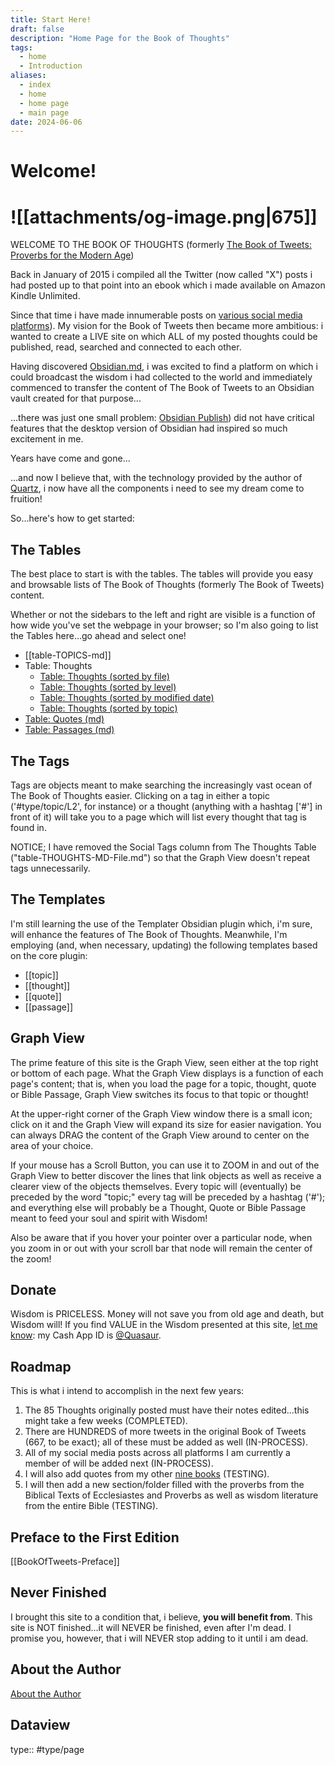 ```yaml
---
title: Start Here!
draft: false
description: "Home Page for the Book of Thoughts"
tags:
  - home
  - Introduction
aliases:
  - index
  - home
  - home page
  - main page
date: 2024-06-06
---
```

# Welcome!
# ![[attachments/og-image.png|675]]
WELCOME TO THE BOOK OF THOUGHTS (formerly [The Book of Tweets: Proverbs for the Modern Age](https://www.amazon.com/Book-Tweets-Proverbs-Modern-Age-ebook/dp/B00RSE25H2))

Back in January of 2015 i compiled all the Twitter (now called "X") posts i had posted up to that point into an ebook which i made available on Amazon Kindle Unlimited.

Since that time i have made innumerable posts on [various social media platforms](https://www.clmjournal.com/all-the-links)). My vision for the Book of Tweets then became more ambitious: i wanted to create a LIVE site on which ALL of my posted thoughts could be published, read, searched and connected to each other.

Having discovered [Obsidian.md](https://obsidian.md), i was excited to find a platform on which i could broadcast the wisdom i had collected to the world and immediately commenced to transfer the content of The Book of Tweets to an Obsidian vault created for that purpose...

...there was just one small problem: [Obsidian Publish](https://obsidian.md/publish)) did not have critical features that the desktop version of Obsidian had inspired so much excitement in me.

Years have come and gone...

...and now I believe that, with the technology provided by the author of [Quartz](https://quartz.jzhao.xyz/), i now have all the components i need to see my dream come to fruition!

So...here's how to get started:

## The Tables
The best place to start is with the tables. The tables will provide you easy and browsable lists of The Book of Thoughts (formerly The Book of Tweets) content.

Whether or not the sidebars to the left and right are visible is a function of how wide you've set the webpage in your browser; so I'm also going to list the Tables here...go ahead and select one!
- [[table-TOPICS-md]]
- Table: Thoughts
	- [Table: Thoughts (sorted by file)](table-THOUGHTS-MD-File.md)
	- [Table: Thoughts (sorted by level)](table-THOUGHTS-MD-Level.md)
	- [Table: Thoughts (sorted by modified date)](table-THOUGHTS-MD-Modified.md)
	- [Table: Thoughts (sorted by topic)](table-THOUGHTS-MD-Topic.md)
- [Table: Quotes (md)](Tables/table-QUOTES-md)
- [Table: Passages (md)](Tables/table-PASSAGES-md)

## The Tags
Tags are objects meant to make searching the increasingly vast ocean of The Book of Thoughts easier. Clicking on a tag in either a topic ('#type/topic/L2', for instance) or a thought (anything with a hashtag ['#'] in front of it) will take you to a page which will list every thought that tag is found in.

NOTICE; I have removed the Social Tags column from The Thoughts Table ("table-THOUGHTS-MD-File.md") so that the Graph View doesn't repeat tags unnecessarily.

## The Templates
I'm still learning the use of the Templater Obsidian plugin which, i'm sure, will enhance the features of The Book of Thoughts. Meanwhile, I'm employing (and, when necessary, updating) the following templates based on the core plugin:
- [[topic]]
- [[thought]]
- [[quote]]
- [[passage]]

## Graph View
The prime feature of this site is the Graph View, seen either at the top right or bottom of each page. What the Graph View displays is a function of each page's content; that is, when you load the page for a topic, thought, quote or Bible Passage, Graph View switches its focus to that topic or thought!

At the upper-right corner of the Graph View window there is a small icon; click on it and the Graph View will expand its size for easier navigation. You can always DRAG the content of the Graph View around to center on the area of your choice. 

If your mouse has a Scroll Button, you can use it to ZOOM in and out of the Graph View to better discover the lines that link objects as well as receive a clearer view of the objects themselves. Every topic will (eventually) be preceded by the word "topic;" every tag will be preceded by a hashtag ('#'); and everything else will probably be a Thought, Quote or Bible Passage meant to feed your soul and spirit with Wisdom!

Also be aware that if you hover your pointer over a particular node, when you zoom in or out with your scroll bar that node will remain the center of the zoom!

## Donate
Wisdom is PRICELESS. Money will not save you from old age and death, but Wisdom will! If you find VALUE in the Wisdom presented at this site, [let me know](https://clmjournal.com/contact): my Cash App ID is [@Quasaur](https://cash.app/$Quasaur).

## Roadmap
This is what i intend to accomplish in the next few years:
1. The 85 Thoughts originally posted must have their notes edited...this might take a few weeks (COMPLETED).
2. There are HUNDREDS of more tweets in the original Book of Tweets (667, to be exact); all of these must be added as well (IN-PROCESS).
3. All of my social media posts across all platforms I am currently a member of will be added next (IN-PROCESS).
4. I will also add quotes from my other [nine books](https://www.clmjournal.com/books) (TESTING).
5. I will then add a new section/folder filled with the proverbs from the Biblical Texts of Ecclesiastes and Proverbs as well as wisdom literature from the entire Bible (TESTING).

## Preface to the First Edition
[[BookOfTweets-Preface]]

## Never Finished
I brought this site to a condition that, i believe, **you will benefit from**. This site is NOT finished...it will NEVER be finished, even after I'm dead. I promise you, however, that i will NEVER stop adding to it until i am dead.

## About the Author
[About the Author](https://clmjournal.com/author)
## Dataview
type:: #type/page